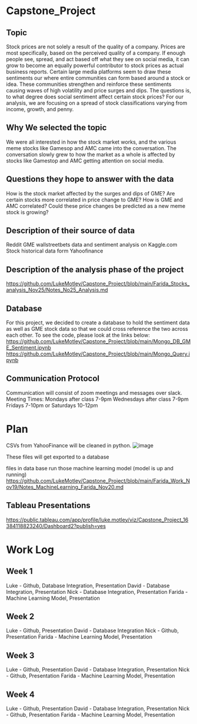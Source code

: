 # Capstone_Project

## Topic
Stock prices are not solely a result of the quality of a company. Prices are most specifically, based on the perceived quality of a company. If enough people see, spread, and act based off what they see on social media, it can grow to become an equally powerful contributor to stock prices as actual business reports. Certain large media platforms seem to draw these sentiments our where entire communities can form based around a stock or idea. These communities strengthen and reinforce these sentiments causing waves of high volatility and price surges and dips. The questions is, to what degree does social sentiment affect certain stock prices?
For our analysis, we are focusing on a spread of stock classifications varying from income, growth, and penny.


## Why We selected the topic
We were all interested  in how the stock market works, and the various meme stocks like Gamesop and AMC came into the conversation. The conversation slowly grew to how the market as a whole is affected by stocks like Gamestop and AMC getting attention on social media.

## Questions they hope to answer with the data
How is the stock market affected by the surges and dips of GME?
Are certain stocks more correlated in price change to GME?
How is GME and AMC correlated?
Could these price changes be predicted as a new meme stock is growing?

## Description of their source of data
Reddit GME wallstreetbets data and sentiment analysis on Kaggle.com 
Stock historical data form Yahoofinance

## Description of the analysis phase of the project
https://github.com/LukeMotley/Capstone_Project/blob/main/Farida_Stocks_analysis_Nov25/Notes_No25_Analysis.md

## Database
For this project, we decided to create a database to hold the sentiment data as well as GME stock data so that we could cross reference the two across each other. To see the code, please look at the links below:
https://github.com/LukeMotley/Capstone_Project/blob/main/Mongo_DB_GME_Sentiment.ipynb
https://github.com/LukeMotley/Capstone_Project/blob/main/Mongo_Query.ipynb

## Communication Protocol
Communication will consist of zoom meetings and messages over slack.
Meeting Times:
  Mondays after class 7-9pm
  Wednesdays after class 7-9pm
  Fridays 7-10pm or Saturdays 10-12pm
  
# Plan
CSVs from YahooFinance will be cleaned in python.
![image](https://user-images.githubusercontent.com/85656361/142733759-5cd50aaf-db6c-4fc8-a729-e7f043b6479e.png)


These files will get exported to a database


files in data base run those machine learning model (model is up and running)
https://github.com/LukeMotley/Capstone_Project/blob/main/Farida_Work_Nov19/Notes_MachineLearning_Farida_Nov20.md


## Tableau Presentations
https://public.tableau.com/app/profile/luke.motley/viz/Capstone_Project_16384118823240/Dashboard2?publish=yes


# Work Log

## Week 1
Luke - Github, Database Integration, Presentation
David - Database Integration, Presentation
Nick - Database Integration, Presentation
Farida - Machine Learning Model, Presentation
## Week 2
Luke - Github, Presentation
David - Database Integration
Nick - Github, Presentation
Farida - Machine Learning Model, Presentation
## Week 3
Luke - Github, Presentation
David - Database Integration, Presentation
Nick - Github, Presentation
Farida - Machine Learning Model, Presentation
## Week 4
Luke - Github, Presentation
David - Database Integration, Presentation
Nick - Github, Presentation
Farida - Machine Learning Model, Presentation
